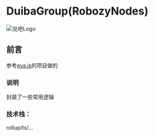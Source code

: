 # DuibaGroup(RobozyNodes)

![兑吧Logo](https://yun.duiba.com.cn/spark/assets/db1bfaea405341e515cf6537e63573087e826cbe.png)

## 前言

参考[eva.js](https://github.com/eva-engine/eva.js)的项目做的

### 说明

封装了一些常用逻辑

### 技术栈：

rollup/ts/...
